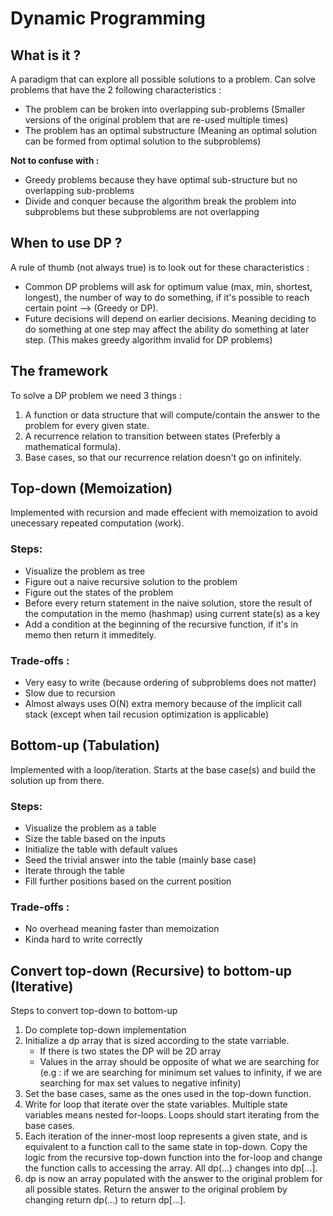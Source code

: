 # Dynamic Programming
## What is it ?
A paradigm that can explore all possible solutions to a problem. Can solve problems that have the 2 following characteristics : 
- The problem can be broken into overlapping sub-problems (Smaller versions of the original problem that are re-used multiple times)
- The problem has an optimal substructure (Meaning an optimal solution can be formed from optimal solution to the subproblems)

**Not to confuse with :** 
- Greedy problems because they have optimal sub-structure but no overlapping sub-problems
- Divide and conquer because the algorithm break the problem into subproblems but these subproblems are not overlapping

## When to use DP ?
A rule of thumb (not always true) is to look out for these characteristics :
- Common DP problems will ask for optimum value (max, min, shortest, longest), the number of way to do something, if it's possible to reach certain point --> (Greedy or DP).
- Future decisions will depend on earlier decisions. Meaning deciding to do something at one step may affect the ability do something at later step. (This makes greedy algorithm invalid for DP problems)

## The framework
To solve a DP problem we need 3 things :
1. A function or data structure that will compute/contain the answer to the problem for every given state.
2. A recurrence relation to transition between states (Preferbly a mathematical formula).
3. Base cases, so that our recurrence relation doesn't go on infinitely.

## Top-down (Memoization)
Implemented with recursion and made effecient with memoization to avoid unecessary repeated computation (work).

### Steps:
- Visualize the problem as tree
- Figure out a naive recursive solution to the problem
- Figure out the states of the problem
- Before every return statement in the naive solution, store the result of the computation in the memo (hashmap) using current state(s) as a key
- Add a condition at the beginning of the recursive function, if it's in memo then return it immeditely.

### Trade-offs :
- Very easy to write (because ordering of subproblems does not matter)
- Slow due to recursion
- Almost always uses O(N) extra memory because of the implicit call stack (except when tail recusion optimization is applicable)

## Bottom-up (Tabulation)
Implemented with a loop/iteration. Starts at the base case(s) and build the solution up from there.

### Steps:
- Visualize the problem as a table
- Size the table based on the inputs
- Initialize the table with default values 
- Seed the trivial answer into the table (mainly base case)
- Iterate through the table
- Fill further positions based on the current position

### Trade-offs :
- No overhead meaning faster than memoization
- Kinda hard to write correctly

## Convert top-down (Recursive) to bottom-up (Iterative)
Steps to convert top-down to bottom-up
1. Do complete top-down implementation
2. Initialize a dp array that is sized according to the state varriable.
    - If there is two states the DP will be 2D array
    - Values in the array should be opposite of what we are searching for (e.g : if we are searching for minimum set values to infinity, if we are searching for max set values to negative infinity)
3. Set the base cases, same as the ones used in the top-down function.
4. Write for loop that iterate over the state variables. Multiple state variables means nested for-loops. Loops should start iterating from the base cases.
5. Each iteration of the inner-most loop represents a given state, and is equivalent to a function call to the same state in top-down. Copy the logic from the recursive top-down function into the for-loop and change the function calls to accessing the array. All dp(...) changes into dp[...].
6. dp is now an array populated with the answer to the original problem for all possible states. Return the answer to the original problem by changing return dp(...) to return dp[...].

